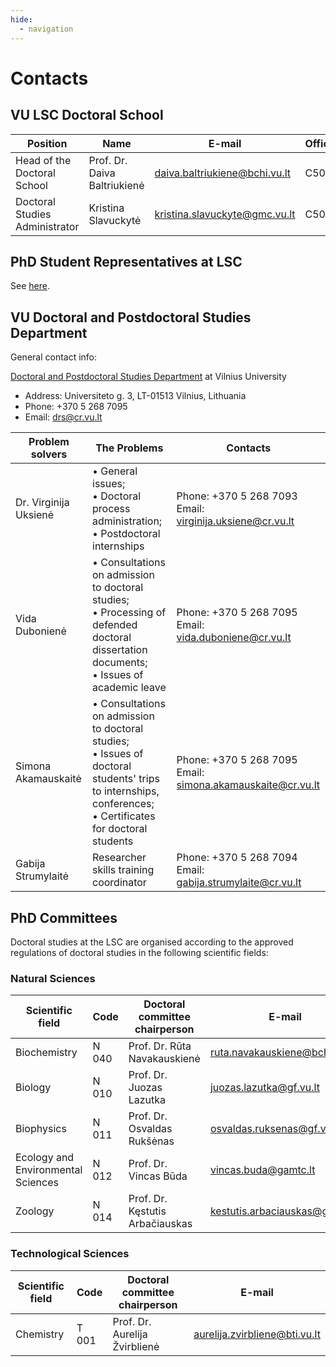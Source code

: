 ```yaml
---
hide:
  - navigation
---
```


# Contacts

## VU LSC Doctoral School

| Position | Name | E-mail | Office |
| --- | --- | --- | --- |
| Head of the Doctoral School | Prof. Dr. Daiva Baltriukienė | <daiva.baltriukiene@bchi.vu.lt> | C509 |
| Doctoral Studies Administrator | Kristina Slavuckytė | <kristina.slavuckyte@gmc.vu.lt> | C504 |


## PhD Student Representatives at LSC

See [here](/en/student-representation).

## VU Doctoral and Postdoctoral Studies Department

General contact info: 

[Doctoral and Postdoctoral Studies Department](https://www.vu.lt/en/studies/doctoral-and-postdoctoral-studies) at Vilnius University

- Address: Universiteto g. 3, LT-01513 Vilnius, Lithuania
- Phone: +370 5 268 7095
- Email: <drs@cr.vu.lt>


| Problem solvers | The Problems | Contacts |
| --- | --- | --- |
| Dr. Virginija Uksienė | • General issues; <br> • Doctoral process administration; <br> • Postdoctoral internships | Phone: +370 5 268 7093 <br> Email: virginija.uksiene@cr.vu.lt |
| Vida Dubonienė | • Consultations on admission to doctoral studies; <br> • Processing of defended doctoral dissertation documents; <br> • Issues of academic leave | Phone: +370 5 268 7095 <br> Email: vida.duboniene@cr.vu.lt |
| Simona Akamauskaitė | • Consultations on admission to doctoral studies; <br> • Issues of doctoral students' trips to internships, conferences; <br> • Certificates for doctoral students | Phone: +370 5 268 7095 <br> Email: simona.akamauskaite@cr.vu.lt |
| Gabija Strumylaitė | Researcher skills training coordinator | Phone: +370 5 268 7094 <br> Email: gabija.strumylaite@cr.vu.lt |


## PhD Committees

Doctoral studies at the LSC are organised according to the approved regulations of doctoral
studies in the following scientific fields:

### Natural Sciences


| Scientific field | Code | Doctoral committee chairperson | E-mail |
|------------------|------|---------------------------------|--------|
| Biochemistry     | N 040  | Prof. Dr. Rūta Navakauskienė     | <ruta.navakauskiene@bchi.vu.lt> |
| Biology          | N 010  | Prof. Dr. Juozas Lazutka         | <juozas.lazutka@gf.vu.lt> |
| Biophysics       | N 011  | Prof. Dr. Osvaldas Rukšėnas      | <osvaldas.ruksenas@gf.vu.lt> |
| Ecology and Environmental Sciences | N 012 | Prof. Dr. Vincas Būda | <vincas.buda@gamtc.lt> |
| Zoology          | N 014  | Prof. Dr. Kęstutis Arbačiauskas | <kestutis.arbaciauskas@gamtc.lt> |


### Technological Sciences


| Scientific field | Code | Doctoral committee chairperson | E-mail |
|------------------|------|---------------------------------|--------|
| Chemistry        | T 001 | Prof. Dr. Aurelija Žvirblienė | aurelija.zvirbliene@bti.vu.lt |


